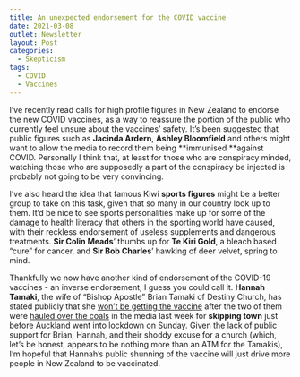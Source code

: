 ```yaml
---
title: An unexpected endorsement for the COVID vaccine
date: 2021-03-08
outlet: Newsletter
layout: Post
categories:
  - Skepticism
tags:
  - COVID
  - Vaccines
---
```


I’ve recently read calls for high profile figures in New Zealand to endorse the new COVID vaccines, as a way to reassure the portion of the public who currently feel unsure about the vaccines’ safety. It’s been suggested that public figures such as **Jacinda Ardern**, **Ashley Bloomfield** and others might want to allow the media to record them being **immunised **against COVID. Personally I think that, at least for those who are conspiracy minded, watching those who are supposedly a part of the conspiracy be injected is probably not going to be very convincing.

<!-- more -->

I’ve also heard the idea that famous Kiwi **sports figures** might be a better group to take on this task, given that so many in our country look up to them. It’d be nice to see sports personalities make up for some of the damage to health literacy that others in the sporting world have caused, with their reckless endorsement of useless supplements and dangerous treatments. **Sir Colin Meads**’ thumbs up for **Te Kiri Gold**, a bleach based “cure” for cancer, and **Sir Bob Charles**’ hawking of deer velvet, spring to mind.

Thankfully we now have another kind of endorsement of the COVID-19 vaccines - an inverse endorsement, I guess you could call it. **Hannah Tamaki**, the wife of “Bishop Apostle” Brian Tamaki of Destiny Church, has stated publicly that she [won’t be getting the vaccine](https://www.newshub.co.nz/home/new-zealand/2021/03/hannah-tamaki-refuses-covid-19-vaccine-as-husband-brian-compares-media-to-kkk-lynch-mob.html) after the two of them were [hauled over the coals](https://www.rnz.co.nz/national/programmes/checkpoint/audio/2018786152/brian-tamaki-responds-to-criticism-after-leaving-auckland-on-eve-of-lockdown) in the media last week for **skipping town** just before Auckland went into lockdown on Sunday. Given the lack of public support for Brian, Hannah, and their shoddy excuse for a church (which, let’s be honest, appears to be nothing more than an ATM for the Tamakis), I’m hopeful that Hannah’s public shunning of the vaccine will just drive more people in New Zealand to be vaccinated.
